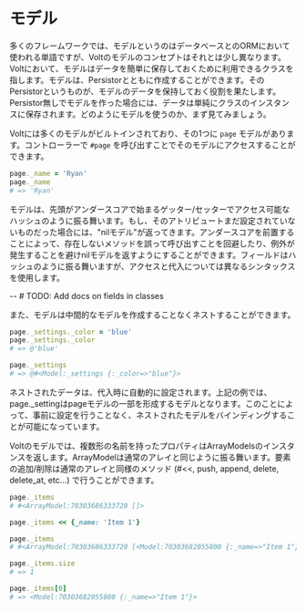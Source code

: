 # モデル

多くのフレームワークでは、モデルというのはデータベースとのORMにおいて使われる単語ですが、Voltのモデルのコンセプトはそれとは少し異なります。Voltにおいて、モデルはデータを簡単に保存しておくために利用できるクラスを指します。モデルは、Persistorとともに作成することができます。そのPersistorというものが、モデルのデータを保持しておく役割を果たします。Persistor無しでモデルを作った場合には、データは単純にクラスのインスタンスに保存されます。どのようにモデルを使うのか、まず見てみましょう。

Voltには多くのモデルがビルトインされており、その1つに `page` モデルがあります。コントローラーで `#page` を呼び出すことでそのモデルにアクセスすることができます。

```ruby
page._name = 'Ryan'
page._name
# => 'Ryan'
```

モデルは、先頭がアンダースコアで始まるゲッター/セッターでアクセス可能なハッシュのように振る舞います。もし、そのアトリビュートまだ設定されていないものだった場合には、"nilモデル"が返ってきます。アンダースコアを前置することによって、存在しないメソッドを誤って呼び出すことを回避したり、例外が発生することを避けnilモデルを返すようにすることができます。フィールドはハッシュのように振る舞いますが、アクセスと代入については異なるシンタックスを使用します。

-- # TODO: Add docs on fields in classes

また、モデルは中間的なモデルを作成することなくネストすることができます。

```ruby
page._settings._color = 'blue'
page._settings._color
# => @'blue'

page._settings
# => @#<Model:_settings {:_color=>"blue"}>
```

ネストされたデータは、代入時に自動的に設定されます。上記の例では、page._settingはpageモデルの一部を形成するモデルとなります。このことによって、事前に設定を行うことなく、ネストされたモデルをバインディングすることが可能になっています。

Voltのモデルでは、複数形の名前を持ったプロパティはArrayModelsのインスタンスを返します。ArrayModelは通常のアレイと同じように振る舞います。要素の追加/削除は通常のアレイと同様のメソッド (#<<, push, append, delete, delete_at, etc...) で行うことができます。

```ruby
page._items
# #<ArrayModel:70303686333720 []>

page._items << {_name: 'Item 1'}

page._items
# #<ArrayModel:70303686333720 [<Model:70303682055800 {:_name=>"Item 1"}>]>

page._items.size
# => 1

page._items[0]
# => <Model:70303682055800 {:_name=>"Item 1"}>
```
